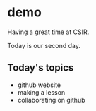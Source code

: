 # demo
Having a great time at CSIR.

Today is our second day.

## Today's topics

- github website
- making a lesson
- collaborating on github

 
